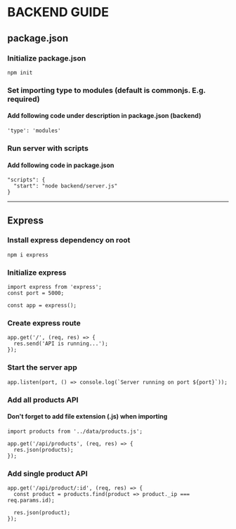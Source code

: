 # BACKEND GUIDE

## package.json

### Initialize package.json

`npm init`

### Set importing type to modules (default is commonjs. E.g. required)

#### Add following code under description in package.json (backend)
```
'type': 'modules'
```

### Run server with scripts

#### Add following code in package.json
```
"scripts": {
  "start": "node backend/server.js"
}
```
---

## Express

### Install express dependency on root

`npm i express`

### Initialize express

```
import express from 'express';
const port = 5000;

const app = express();
```

### Create express route

```
app.get('/', (req, res) => {
  res.send('API is running...');
});
```

### Start the server app

```
app.listen(port, () => console.log(`Server running on port ${port}`));
```

### Add all products API

#### Don't forget to add file extension (.js) when importing
```
import products from '../data/products.js';

app.get('/api/products', (req, res) => {
  res.json(products);
});
```

### Add single product API
```
app.get('/api/product/:id', (req, res) => {
  const product = products.find(product => product._ip === req.params.id);

  res.json(product);
});
```